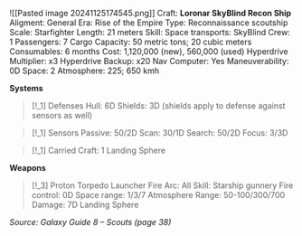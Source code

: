 ![[Pasted image 20241125174545.png]]
Craft: **Loronar SkyBlind Recon Ship**
Aligment: General
Era: Rise of the Empire
Type: Reconnaissance scoutship
Scale: Starfighter
Length: 21 meters
Skill: Space transports: SkyBlind
Crew: 1
Passengers: 7
Cargo Capacity: 50 metric tons; 20 cubic meters
Consumables: 6 months
Cost: 1,120,000 (new), 560,000 (used)
Hyperdrive Multiplier: x3
Hyperdrive Backup: x20
Nav Computer: Yes
Maneuverability: 0D
Space: 2
Atmosphere: 225; 650 kmh

**Systems**
> [!_1] Defenses
> Hull: 6D
> Shields: 3D (shields apply to defense against sensors as well)

> [!_1] Sensors
> Passive: 50/2D
> Scan: 30/1D
> Search: 50/2D
> Focus: 3/3D

> [!_1] Carried Craft: 
> 1 Landing Sphere 

**Weapons**
> [!_3] Proton Torpedo Launcher
> Fire Arc: All
> Skill: Starship gunnery
> Fire control: 0D
> Space range: 1/3/7
> Atmosphere Range: 50-100/300/700
> Damage: 7D
> Landing Sphere




*Source: Galaxy Guide 8 – Scouts (page 38)*
